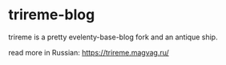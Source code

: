 # trireme-blog

trireme is a pretty evelenty-base-blog fork and an antique ship.

read more in Russian: https://trireme.magvag.ru/
